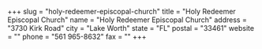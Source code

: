 +++
slug = "holy-redeemer-episcopal-church"
title = "Holy Redeemer Episcopal Church"
name = "Holy Redeemer Episcopal Church"
address = "3730 Kirk Road"
city = "Lake Worth"
state = "FL"
postal = "33461"
website = ""
phone = "561 965-8632"
fax = ""
+++
